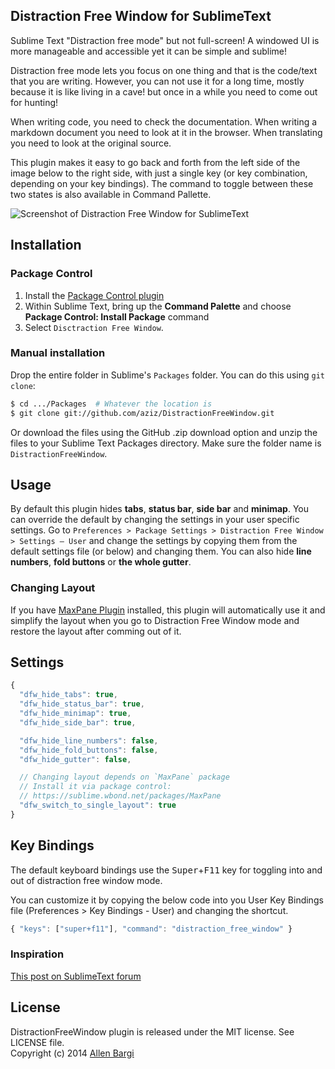 
## Distraction Free Window for SublimeText
Sublime Text "Distraction free mode" but not full-screen! A windowed UI is more manageable and accessible yet it can be simple and sublime!

Distraction free mode lets you focus on one thing and that is the code/text that you are writing. However, you can not use it for a long time, mostly because it is like living in a cave! but once in a while you need to come out for hunting!

When writing code, you need to check the documentation. When writing a markdown document you need to look at it in the browser. When translating you need to look at the original source.

This plugin makes it easy to go back and forth from the left side of the image below to the right side, with just a single key (or key combination, depending on your key bindings). The command to toggle between these two states is also available in Command Pallette.
 
![Screenshot of Distraction Free Window for SublimeText](http://f.cl.ly/items/470Z3g1Y1A090L1M3F18/ss-dfw.png "Screenshot")


## Installation

### Package Control
1. Install the [Package Control plugin](https://sublime.wbond.net/installation) 
2. Within Sublime Text, bring up the **Command Palette** and choose **Package Control: Install Package** command
3. Select `Disctraction Free Window`.

### Manual installation
Drop the entire folder in Sublime's `Packages` folder. You can do this using `git clone`:

``` bash
$ cd .../Packages  # Whatever the location is
$ git clone git://github.com/aziz/DistractionFreeWindow.git
```

Or download the files using the GitHub .zip download option and unzip the files to your Sublime Text Packages directory. Make sure the folder name is `DistractionFreeWindow`.

## Usage
By default this plugin hides **tabs**, **status bar**, **side bar** and **minimap**. You can override the default 
by changing the settings in your user specific settings. 
Go to `Preferences > Package Settings > Distraction Free Window > Settings – User` and change the settings by copying them from the default settings file (or below) and changing them. 
You can also hide **line numbers**, **fold buttons** or **the whole gutter**.

### Changing Layout
If you have [MaxPane Plugin](https://sublime.wbond.net/packages/MaxPane) installed, this plugin will automatically 
use it and simplify the layout when you go to Distraction Free Window mode and restore the layout after comming out of it.

## Settings
``` javascript
{
  "dfw_hide_tabs": true,
  "dfw_hide_status_bar": true,
  "dfw_hide_minimap": true,
  "dfw_hide_side_bar": true,

  "dfw_hide_line_numbers": false,
  "dfw_hide_fold_buttons": false,
  "dfw_hide_gutter": false,

  // Changing layout depends on `MaxPane` package
  // Install it via package control:
  // https://sublime.wbond.net/packages/MaxPane
  "dfw_switch_to_single_layout": true
}
```


## Key Bindings
The default keyboard bindings use the <kbd>Super</kbd>+<kbd>F11</kbd> key for toggling into and out of distraction free window mode. 

You can customize it by copying the below code into you User Key Bindings file (Preferences > Key Bindings - User) and changing the shortcut.

``` javascript
{ "keys": ["super+f11"], "command": "distraction_free_window" }
```

### Inspiration
[This post on SublimeText forum](http://www.sublimetext.com/forum/viewtopic.php?f=4&t=15118)

## License
DistractionFreeWindow plugin is released under the MIT license. See LICENSE file.  
Copyright (c) 2014 [Allen Bargi](https://twitter.com/aziz)

